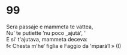 # 99
  
Sera passaje e mammeta te vattea,  
Nu’ te putiette ’nu poco _ajutà', '  
E si‘ t'ajutava, mammeta deceva:  
f« Chesta m'he‘ ﬁglia e Faggio da 'mparà’l » (I)  


